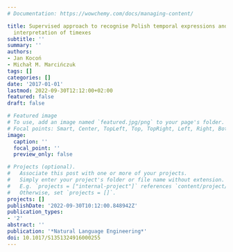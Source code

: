 ```yaml
---
# Documentation: https://wowchemy.com/docs/managing-content/

title: Supervised approach to recognise Polish temporal expressions and rule-based
  interpretation of timexes
subtitle: ''
summary: ''
authors:
- Jan Kocoń
- Michał M. Marcińczuk
tags: []
categories: []
date: '2017-01-01'
lastmod: 2022-09-30T12:12:00+02:00
featured: false
draft: false

# Featured image
# To use, add an image named `featured.jpg/png` to your page's folder.
# Focal points: Smart, Center, TopLeft, Top, TopRight, Left, Right, BottomLeft, Bottom, BottomRight.
image:
  caption: ''
  focal_point: ''
  preview_only: false

# Projects (optional).
#   Associate this post with one or more of your projects.
#   Simply enter your project's folder or file name without extension.
#   E.g. `projects = ["internal-project"]` references `content/project/deep-learning/index.md`.
#   Otherwise, set `projects = []`.
projects: []
publishDate: '2022-09-30T10:12:00.848942Z'
publication_types:
- '2'
abstract: ''
publication: '*Natural Language Engineering*'
doi: 10.1017/S1351324916000255
---
```

